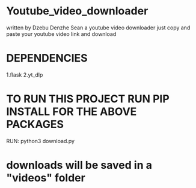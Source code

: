 # Youtube_video_downloader
written by Dzebu Denzhe Sean
a youtube video downloader just copy and paste your youtube video link and download 
# DEPENDENCIES
1.flask
2.yt_dlp
# TO RUN THIS PROJECT RUN PIP INSTALL FOR THE ABOVE PACKAGES
RUN: python3 download.py
# downloads will be saved in a "videos" folder
